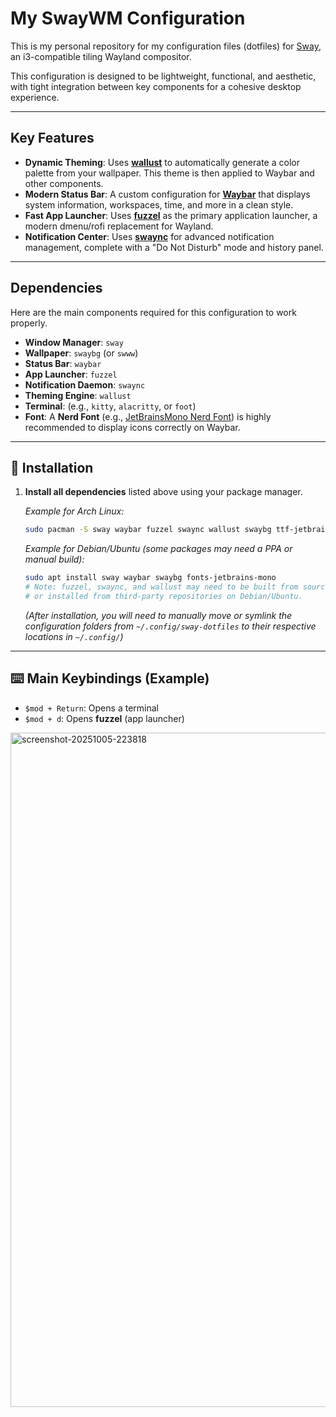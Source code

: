 # My SwayWM Configuration

This is my personal repository for my configuration files (dotfiles) for [Sway](https://swaywm.org/), an i3-compatible tiling Wayland compositor.

This configuration is designed to be lightweight, functional, and aesthetic, with tight integration between key components for a cohesive desktop experience.


---

## Key Features

* **Dynamic Theming**: Uses **[wallust](https://codeberg.org/explosion-mental/wallust)** to automatically generate a color palette from your wallpaper. This theme is then applied to Waybar and other components.
* **Modern Status Bar**: A custom configuration for **[Waybar](https://github.com/Alexays/Waybar)** that displays system information, workspaces, time, and more in a clean style.
* **Fast App Launcher**: Uses **[fuzzel](https://codeberg.org/dnkl/fuzzel)** as the primary application launcher, a modern dmenu/rofi replacement for Wayland.
* **Notification Center**: Uses **[swaync](https://github.com/ErikReider/swaync)** for advanced notification management, complete with a "Do Not Disturb" mode and history panel.

---

## Dependencies

Here are the main components required for this configuration to work properly.

* **Window Manager**: `sway`
* **Wallpaper**: `swaybg` (or `swww`)
* **Status Bar**: `waybar`
* **App Launcher**: `fuzzel`
* **Notification Daemon**: `swaync`
* **Theming Engine**: `wallust`
* **Terminal**: (e.g., `kitty`, `alacritty`, or `foot`)
* **Font**: A **Nerd Font** (e.g., [JetBrainsMono Nerd Font](https://www.nerdfonts.com/)) is highly recommended to display icons correctly on Waybar.

---

## 🚀 Installation

1.  **Install all dependencies** listed above using your package manager.

    *Example for Arch Linux:*
    ```bash
    sudo pacman -S sway waybar fuzzel swaync wallust swaybg ttf-jetbrains-mono-nerd
    ```

    *Example for Debian/Ubuntu (some packages may need a PPA or manual build):*
    ```bash
    sudo apt install sway waybar swaybg fonts-jetbrains-mono
    # Note: fuzzel, swaync, and wallust may need to be built from source
    # or installed from third-party repositories on Debian/Ubuntu.
    ```
    
    *(After installation, you will need to manually move or symlink the configuration folders from `~/.config/sway-dotfiles` to their respective locations in `~/.config/`)*

---

## ⌨️ Main Keybindings (Example)



* `$mod + Return`: Opens a terminal
* `$mod + d`: Opens **fuzzel** (app launcher)



<img width="1917" height="1079" alt="screenshot-20251005-223818" src="https://github.com/user-attachments/assets/d95be6d0-76ac-4ddd-aca4-a35b7358b684" />
